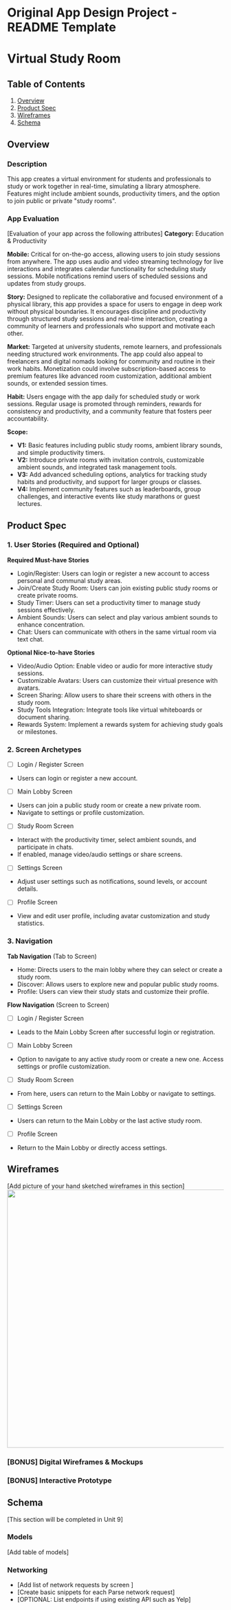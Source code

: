 Original App Design Project - README Template
===

# Virtual Study Room

## Table of Contents

1. [Overview](#Overview)
2. [Product Spec](#Product-Spec)
3. [Wireframes](#Wireframes)
4. [Schema](#Schema)

## Overview

### Description

This app creates a virtual environment for students and professionals to study or work together in real-time, simulating a library atmosphere. Features might include ambient sounds, productivity timers, and the option to join public or private "study rooms".

### App Evaluation

[Evaluation of your app across the following attributes]
**Category:** Education & Productivity

**Mobile:** Critical for on-the-go access, allowing users to join study sessions from anywhere. The app uses audio and video streaming technology for live interactions and integrates calendar functionality for scheduling study sessions. Mobile notifications remind users of scheduled sessions and updates from study groups.

**Story:** Designed to replicate the collaborative and focused environment of a physical library, this app provides a space for users to engage in deep work without physical boundaries. It encourages discipline and productivity through structured study sessions and real-time interaction, creating a community of learners and professionals who support and motivate each other.

**Market:** Targeted at university students, remote learners, and professionals needing structured work environments. The app could also appeal to freelancers and digital nomads looking for community and routine in their work habits. Monetization could involve subscription-based access to premium features like advanced room customization, additional ambient sounds, or extended session times.

**Habit:** Users engage with the app daily for scheduled study or work sessions. Regular usage is promoted through reminders, rewards for consistency and productivity, and a community feature that fosters peer accountability.

**Scope:** 
- **V1:** Basic features including public study rooms, ambient library sounds, and simple productivity timers.
- **V2:** Introduce private rooms with invitation controls, customizable ambient sounds, and integrated task management tools.
- **V3:** Add advanced scheduling options, analytics for tracking study habits and productivity, and support for larger groups or classes.
- **V4:** Implement community features such as leaderboards, group challenges, and interactive events like study marathons or guest lectures.

## Product Spec

### 1. User Stories (Required and Optional)

**Required Must-have Stories**

* Login/Register: Users can login or register a new account to access personal and communal study areas.
* Join/Create Study Room: Users can join existing public study rooms or create private rooms.
* Study Timer: Users can set a productivity timer to manage study sessions effectively.
* Ambient Sounds: Users can select and play various ambient sounds to enhance concentration.
* Chat: Users can communicate with others in the same virtual room via text chat.

**Optional Nice-to-have Stories**

* Video/Audio Option: Enable video or audio for more interactive study sessions.
* Customizable Avatars: Users can customize their virtual presence with avatars.
* Screen Sharing: Allow users to share their screens with others in the study room.
* Study Tools Integration: Integrate tools like virtual whiteboards or document sharing.
* Rewards System: Implement a rewards system for achieving study goals or milestones.

### 2. Screen Archetypes

- [ ] Login / Register Screen
* Users can login or register a new account.
- [ ] Main Lobby Screen
* Users can join a public study room or create a new private room.
* Navigate to settings or profile customization.
- [ ] Study Room Screen
* Interact with the productivity timer, select ambient sounds, and participate in chats.
* If enabled, manage video/audio settings or share screens.
- [ ] Settings Screen
* Adjust user settings such as notifications, sound levels, or account details.
- [ ] Profile Screen
* View and edit user profile, including avatar customization and study statistics.

### 3. Navigation

**Tab Navigation** (Tab to Screen)

* Home: Directs users to the main lobby where they can select or create a study room.
* Discover: Allows users to explore new and popular public study rooms.
* Profile: Users can view their study stats and customize their profile.

**Flow Navigation** (Screen to Screen)

- [ ] Login / Register Screen
* Leads to the Main Lobby Screen after successful login or registration.
- [ ] Main Lobby Screen
* Option to navigate to any active study room or create a new one.
Access settings or profile customization.
- [ ] Study Room Screen
* From here, users can return to the Main Lobby or navigate to settings.
- [ ] Settings Screen
* Users can return to the Main Lobby or the last active study room.
- [ ] Profile Screen
* Return to the Main Lobby or directly access settings.

## Wireframes

[Add picture of your hand sketched wireframes in this section]
<img src="YOUR_WIREFRAME_IMAGE_URL" width=600>

### [BONUS] Digital Wireframes & Mockups

### [BONUS] Interactive Prototype

## Schema 

[This section will be completed in Unit 9]

### Models

[Add table of models]

### Networking

- [Add list of network requests by screen ]
- [Create basic snippets for each Parse network request]
- [OPTIONAL: List endpoints if using existing API such as Yelp]
